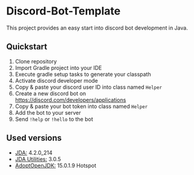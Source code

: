 # Discord-Bot-Template

This project provides an easy start into discord bot development in Java.

## Quickstart

1. Clone repository
2. Import Gradle project into your IDE
3. Execute gradle setup tasks to generate your classpath
4. Activate discord developer mode
5. Copy & paste your discord user ID into class named `Helper`
6. Create a new discord bot on https://discord.com/developers/applications
7. Copy & paste your bot token into class named `Helper`
8. Add the bot to your server
9. Send `!help` or `!hello` to the bot

## Used versions

- [JDA:](https://github.com/DV8FromTheWorld/JDA) 4.2.0_214
- [JDA Utilities:](https://github.com/JDA-Applications/JDA-Utilities) 3.0.5
- [AdoptOpenJDK:](https://adoptopenjdk.net/) 15.0.1.9 Hotspot
